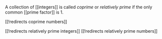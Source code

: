 

A collection of [[integers]] is called _coprime_ or _relatively prime_ if the only common [[prime factor]] is 1.

[[!redirects coprime numbers]]

[[!redirects relatively prime integers]]
[[!redirects relatively prime numbers]]
